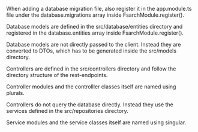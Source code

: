 When adding a database migration file, also register it in the app.module.ts file under the database.migrations array inside FsarchModule.register().

Database models are defined in the src/database/entities directory and registered in the database.entities array inside FsarchModule.register().

Database models are not directly passed to the client. Instead they are converted to DTOs, which has to be generated inside the src/models directory.

Controllers are defined in the src/controllers directory and follow the directory structure of the rest-endpoints.

Controller modules and the controlller classes itself are named using plurals.

Controllers do not query the database directly. Instead they use the services defined in the src/repositories directory.

Service modules and the service classes itself are named using singular.
